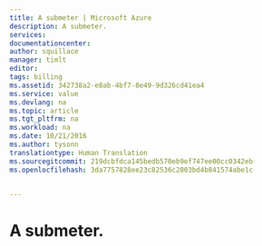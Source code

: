```yaml
---
title: A submeter | Microsoft Azure
description: A submeter.
services: 
documentationcenter: 
author: squillace
manager: timlt
editor: 
tags: billing
ms.assetid: 342738a2-e8ab-4bf7-8e49-9d326cd41ea4
ms.service: value
ms.devlang: na
ms.topic: article
ms.tgt_pltfrm: na
ms.workload: na
ms.date: 10/21/2016
ms.author: tysonn
translationtype: Human Translation
ms.sourcegitcommit: 219dcbfdca145bedb570eb9ef747ee00cc0342eb
ms.openlocfilehash: 3da7757828ee23c82536c2803bd4b841574abe1c


---
```

# <a name="to-be-submitted"></a>A submeter.



<!--HONumber=Nov16_HO2-->


